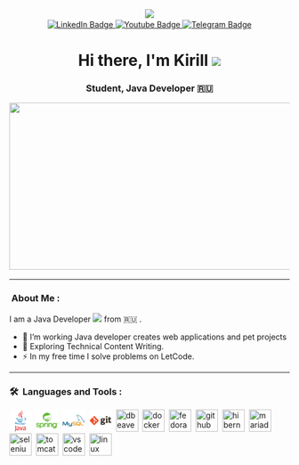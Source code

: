<div>
	<div id="header" align="center">
		<img src="https://media.giphy.com/media/M9gbBd9nbDrOTu1Mqx/giphy.gif" width="100"/>
	<div id="badges">
		<a href="your-linkedin-URL">
			<img src="https://img.shields.io/badge/LinkedIn-blue?style=for-the-badge&logo=linkedin&logoColor=white" alt="LinkedIn Badge"/>
		</a>
		<a href="your-youtube-URL">
			<img src="https://img.shields.io/badge/YouTube-red?style=for-the-badge&logo=youtube&logoColor=white" alt="Youtube Badge"/>
		</a>
		<a href="your-twitter-URL">
			<img src="https://img.shields.io/badge/Twitter-blue?style=for-the-badge&logo=twitter&logoColor=white" alt="Telegram Badge"/>
		</a>
	</div>
	<h1 align="center">Hi there, I'm<a ></a> Kirill</a> 
	<img src="https://github.com/blackcater/blackcater/raw/main/images/Hi.gif" height="32"/></h1>
	<h3 align="center"> Student, Java Developer 🇷🇺 </h3>
  </div>
  
<div align="center">
  <img src="https://media.giphy.com/media/dWesBcTLavkZuG35MI/giphy.gif" width="600" height="300"/>
</div>

---

###  &nbsp;About Me :

I am a Java Developer <img src="https://media.giphy.com/media/WUlplcMpOCEmTGBtBW/giphy.gif" width="30"> from  🇷🇺 .

- 🔭 I’m working  Java developer creates web applications and pet projects
- 🌱 Exploring Technical Content Writing.
- ⚡ In my free time I solve problems on LetCode.

---

### 🛠 &nbsp;Languages and Tools :

<p>
<img src="https://github.com/devicons/devicon/blob/master/icons/java/java-original-wordmark.svg" title="Java" alt="Java" width="40" height="40"/>&nbsp;
<img src="https://github.com/devicons/devicon/blob/master/icons/spring/spring-original-wordmark.svg" title="Spring" alt="Spring" width="40" height="40"/>&nbsp;
<img src="https://github.com/devicons/devicon/blob/master/icons/mysql/mysql-original-wordmark.svg" title="MySQL"  alt="MySQL" width="40" height="40"/>&nbsp;
<img src="https://github.com/devicons/devicon/blob/master/icons/git/git-original-wordmark.svg" title="Git" **alt="Git" width="40" height="40"/>&nbsp;
<img src="https://cdn.jsdelivr.net/gh/devicons/devicon@latest/icons/dbeaver/dbeaver-original.svg" title="dbeaver" **alt="dbeaver" width="40" height="40"/>&nbsp;
<img src="https://cdn.jsdelivr.net/gh/devicons/devicon@latest/icons/docker/docker-original-wordmark.svg" title="docker" **alt="docker" width="40" height="40"/>&nbsp;        
<img src="https://cdn.jsdelivr.net/gh/devicons/devicon@latest/icons/fedora/fedora-original.svg" title="fedora" **alt="fedora" width="40" height="40"/>&nbsp;            
<img src="https://cdn.jsdelivr.net/gh/devicons/devicon@latest/icons/github/github-original.svg" title="github" **alt="github" width="40" height="40"/>&nbsp;            
<img src="https://cdn.jsdelivr.net/gh/devicons/devicon@latest/icons/hibernate/hibernate-original-wordmark.svg" title="hibernate" **alt="hibernate" width="40" height="40"/>&nbsp;            
<img src="https://cdn.jsdelivr.net/gh/devicons/devicon@latest/icons/mariadb/mariadb-original-wordmark.svg" title="mariadb" **alt="mariadb" width="40" height="40"/>&nbsp;
<img src="https://cdn.jsdelivr.net/gh/devicons/devicon@latest/icons/selenium/selenium-original.svg" title="selenium" **alt="selenium" width="40" height="40"/>&nbsp;         
<img src="https://cdn.jsdelivr.net/gh/devicons/devicon@latest/icons/tomcat/tomcat-original-wordmark.svg" title="tomcat" **alt="tomcat" width="40" height="40"/>&nbsp;
<img src="https://cdn.jsdelivr.net/gh/devicons/devicon@latest/icons/vscode/vscode-original.svg" title="vscode" **alt="vscode" width="40" height="40"/>&nbsp;
<img src="https://cdn.jsdelivr.net/gh/devicons/devicon@latest/icons/linux/linux-original.svg" title="linux" **alt="linux" width="40" height="40"/>&nbsp;   
                   
</p>






